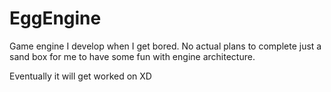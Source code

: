 # EggEngine

Game engine I develop when I get bored. 
No actual plans to complete just a sand box for me to have some fun with engine architecture.

Eventually it will get worked on XD
